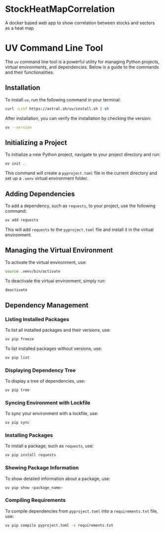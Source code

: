 # StockHeatMapCorrelation
A docker based web app to show correlation between stocks and sectors as a heat map


# UV Command Line Tool

The `uv` command line tool is a powerful utility for managing Python projects, virtual environments, and dependencies. Below is a guide to the commands and their functionalities.

## Installation

To install `uv`, run the following command in your terminal:

```bash
curl -LsSf https://astral.sh/uv/install.sh | sh
```

After installation, you can verify the installation by checking the version:

```bash
uv --version
```

## Initializing a Project

To initialize a new Python project, navigate to your project directory and run:

```bash
uv init .
```

This command will create a `pyproject.toml` file in the current directory and set up a `.venv` virtual environment folder.

## Adding Dependencies

To add a dependency, such as `requests`, to your project, use the following command:

```bash
uv add requests
```

This will add `requests` to the `pyproject.toml` file and install it in the virtual environment.

## Managing the Virtual Environment

To activate the virtual environment, use:

```bash
source .venv/bin/activate
```

To deactivate the virtual environment, simply run:

```bash
deactivate
```

## Dependency Management

### Listing Installed Packages

To list all installed packages and their versions, use:

```bash
uv pip freeze
```

To list installed packages without versions, use:

```bash
uv pip list
```

### Displaying Dependency Tree

To display a tree of dependencies, use:

```bash
uv pip tree
```

### Syncing Environment with Lockfile

To sync your environment with a lockfile, use:

```bash
uv pip sync
```

### Installing Packages

To install a package, such as `requests`, use:

```bash
uv pip install requests
```

### Showing Package Information

To show detailed information about a package, use:

```bash
uv pip show <package_name>
```

### Compiling Requirements

To compile dependencies from `pyproject.toml` into a `requirements.txt` file, use:

```bash
uv pip compile pyproject.toml -o requirements.txt
```




